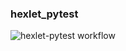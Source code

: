 ### hexlet_pytest
![hexlet-pytest workflow](https://github.com/Onoiro/Hexlet_pytest/blob/main/.github/workflows/hexlet-pytest.yml/badge.svg)
